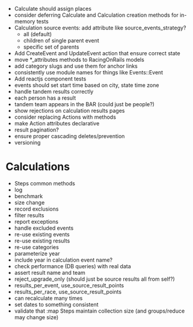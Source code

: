  * Calculate should assign places
 * consider deferring Calculate and Calculation creation methods for in-memory tests
 * Calculation source events: add attribute like source_events_strategy?
   * all (default)
   * children of single parent event
   * specific set of parents
 * Add CreateEvent and UpdateEvent action that ensure correct state
 * move *_attributes methods to RacingOnRails models
 * add category slugs and use them for anchor links
 * consistently use module names for things like Events::Event
 * Add reactjs component tests
 * events should set start time based on city, state time zone
 * handle tandem results correctly
  * each person has a result
  * tandem team appears in the BAR (could just be people?)
 * show rejections on calculation results pages
 * consider replacing Actions with methods
 * make Action attributes declarative
 * result pagination?
 * ensure proper cascading deletes/prevention
 * versioning

 Calculations
 ============
 * Steps common methods
  * log
  * benchmark
  * size change
  * record exclusions
 * filter results
 * report exceptions
 * handle excluded events
 * re-use existing events
 * re-use existing results
 * re-use categories
 * parameterize year
 * include year in calculation event name?
 * check performance (DB queries) with real data
 * assert result name and team
 * reject_upgrade_only (should just be source results all from self?)
 * results_per_event, use_source_result_points
 * results_per_race, use_source_result_points
 * can recalculate many times
 * set dates to something consistent
 * validate that :map Steps maintain collection size (and groups/reduce may change size)

